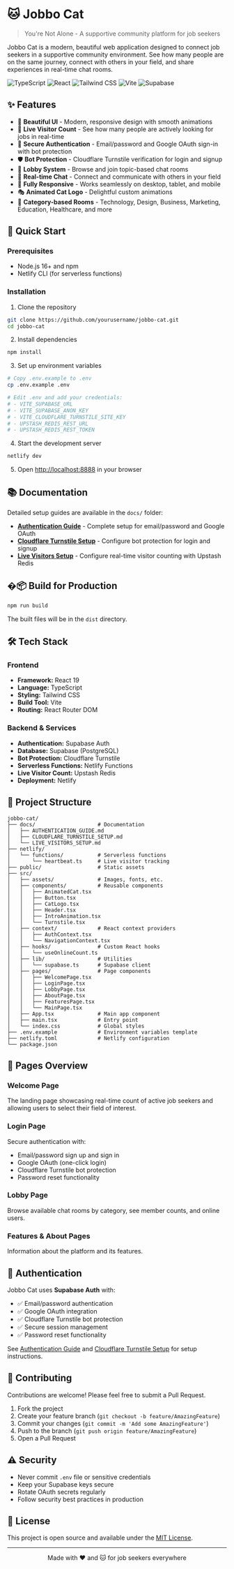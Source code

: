 # 🐱 Jobbo Cat

> You're Not Alone - A supportive community platform for job seekers

Jobbo Cat is a modern, beautiful web application designed to connect job seekers in a supportive community environment. See how many people are on the same journey, connect with others in your field, and share experiences in real-time chat rooms.

![TypeScript](https://img.shields.io/badge/TypeScript-007ACC?style=for-the-badge&logo=typescript&logoColor=white)
![React](https://img.shields.io/badge/React-20232A?style=for-the-badge&logo=react&logoColor=61DAFB)
![Tailwind CSS](https://img.shields.io/badge/Tailwind_CSS-38B2AC?style=for-the-badge&logo=tailwind-css&logoColor=white)
![Vite](https://img.shields.io/badge/Vite-646CFF?style=for-the-badge&logo=vite&logoColor=white)
![Supabase](https://img.shields.io/badge/Supabase-3ECF8E?style=for-the-badge&logo=supabase&logoColor=white)

## ✨ Features

- 🎨 **Beautiful UI** - Modern, responsive design with smooth animations
- 👥 **Live Visitor Count** - See how many people are actively looking for jobs in real-time
- 🔐 **Secure Authentication** - Email/password and Google OAuth sign-in with bot protection
- 🛡️ **Bot Protection** - Cloudflare Turnstile verification for login and signup
- 🚪 **Lobby System** - Browse and join topic-based chat rooms
- 💬 **Real-time Chat** - Connect and communicate with others in your field
- 📱 **Fully Responsive** - Works seamlessly on desktop, tablet, and mobile
- 🎭 **Animated Cat Logo** - Delightful custom animations
- 🌈 **Category-based Rooms** - Technology, Design, Business, Marketing, Education, Healthcare, and more

## 🚀 Quick Start

### Prerequisites

- Node.js 16+ and npm
- Netlify CLI (for serverless functions)

### Installation

1. Clone the repository
```bash
git clone https://github.com/yourusername/jobbo-cat.git
cd jobbo-cat
```

2. Install dependencies
```bash
npm install
```

3. Set up environment variables
```bash
# Copy .env.example to .env
cp .env.example .env

# Edit .env and add your credentials:
# - VITE_SUPABASE_URL
# - VITE_SUPABASE_ANON_KEY
# - VITE_CLOUDFLARE_TURNSTILE_SITE_KEY
# - UPSTASH_REDIS_REST_URL
# - UPSTASH_REDIS_REST_TOKEN
```

4. Start the development server
```bash
netlify dev
```

5. Open [http://localhost:8888](http://localhost:8888) in your browser

## 📚 Documentation

Detailed setup guides are available in the `docs/` folder:

- **[Authentication Guide](docs/AUTHENTICATION_GUIDE.md)** - Complete setup for email/password and Google OAuth
- **[Cloudflare Turnstile Setup](docs/CLOUDFLARE_TURNSTILE_SETUP.md)** - Configure bot protection for login and signup
- **[Live Visitors Setup](docs/LIVE_VISITORS_SETUP.md)** - Configure real-time visitor counting with Upstash Redis

## �📦 Build for Production

```bash
npm run build
```

The built files will be in the `dist` directory.

## 🛠️ Tech Stack

### Frontend
- **Framework:** React 19
- **Language:** TypeScript
- **Styling:** Tailwind CSS
- **Build Tool:** Vite
- **Routing:** React Router DOM

### Backend & Services
- **Authentication:** Supabase Auth
- **Database:** Supabase (PostgreSQL)
- **Bot Protection:** Cloudflare Turnstile
- **Serverless Functions:** Netlify Functions
- **Live Visitor Count:** Upstash Redis
- **Deployment:** Netlify

## 📁 Project Structure

```
jobbo-cat/
├── docs/                    # Documentation
│   ├── AUTHENTICATION_GUIDE.md
│   ├── CLOUDFLARE_TURNSTILE_SETUP.md
│   └── LIVE_VISITORS_SETUP.md
├── netlify/
│   └── functions/           # Serverless functions
│       └── heartbeat.ts     # Live visitor tracking
├── public/                  # Static assets
├── src/
│   ├── assets/              # Images, fonts, etc.
│   ├── components/          # Reusable components
│   │   ├── AnimatedCat.tsx
│   │   ├── Button.tsx
│   │   ├── CatLogo.tsx
│   │   ├── Header.tsx
│   │   ├── IntroAnimation.tsx
│   │   └── Turnstile.tsx
│   ├── context/             # React context providers
│   │   ├── AuthContext.tsx
│   │   └── NavigationContext.tsx
│   ├── hooks/               # Custom React hooks
│   │   └── useOnlineCount.ts
│   ├── lib/                 # Utilities
│   │   └── supabase.ts      # Supabase client
│   ├── pages/               # Page components
│   │   ├── WelcomePage.tsx
│   │   ├── LoginPage.tsx
│   │   ├── LobbyPage.tsx
│   │   ├── AboutPage.tsx
│   │   ├── FeaturesPage.tsx
│   │   └── MainPage.tsx
│   ├── App.tsx              # Main app component
│   ├── main.tsx             # Entry point
│   └── index.css            # Global styles
├── .env.example             # Environment variables template
├── netlify.toml             # Netlify configuration
└── package.json
```

## 🎨 Pages Overview

### Welcome Page
The landing page showcasing real-time count of active job seekers and allowing users to select their field of interest.

### Login Page
Secure authentication with:
- Email/password sign up and sign in
- Google OAuth (one-click login)
- Cloudflare Turnstile bot protection
- Password reset functionality

### Lobby Page
Browse available chat rooms by category, see member counts, and online users.

### Features & About Pages
Information about the platform and its features.

## 🔐 Authentication

Jobbo Cat uses **Supabase Auth** with:
- ✅ Email/password authentication
- ✅ Google OAuth integration
- ✅ Cloudflare Turnstile bot protection
- ✅ Secure session management
- ✅ Password reset functionality

See [Authentication Guide](docs/AUTHENTICATION_GUIDE.md) and [Cloudflare Turnstile Setup](docs/CLOUDFLARE_TURNSTILE_SETUP.md) for setup instructions.

## 🤝 Contributing

Contributions are welcome! Please feel free to submit a Pull Request.

1. Fork the project
2. Create your feature branch (`git checkout -b feature/AmazingFeature`)
3. Commit your changes (`git commit -m 'Add some AmazingFeature'`)
4. Push to the branch (`git push origin feature/AmazingFeature`)
5. Open a Pull Request

## ⚠️ Security

- Never commit `.env` file or sensitive credentials
- Keep your Supabase keys secure
- Rotate OAuth secrets regularly
- Follow security best practices in production

## 📝 License

This project is open source and available under the [MIT License](LICENSE).

---

<div align="center">
Made with ❤️ and 🐱 for job seekers everywhere
</div>